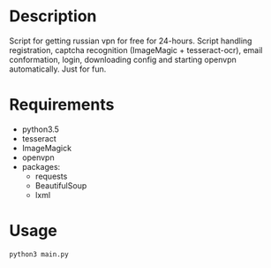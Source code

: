 # Description

Script for getting russian vpn for free for 24-hours. Script handling registration,
captcha recognition (ImageMagic + tesseract-ocr), email conformation, login,
downloading config and starting openvpn automatically. Just for fun.

# Requirements

* python3.5
* tesseract
* ImageMagick
* openvpn
* packages:
    * requests
    * BeautifulSoup
    * lxml

# Usage

``` python3 main.py ```